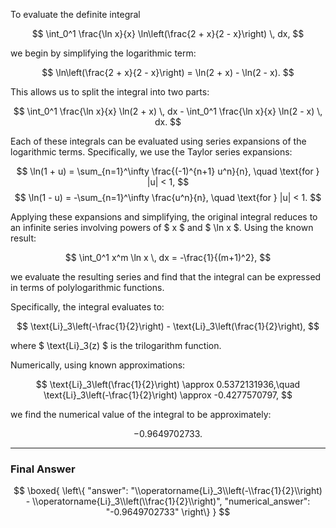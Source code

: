 To evaluate the definite integral

$$
\int_0^1 \frac{\ln x}{x} \ln\left(\frac{2 + x}{2 - x}\right) \, dx,
$$

we begin by simplifying the logarithmic term:

$$
\ln\left(\frac{2 + x}{2 - x}\right) = \ln(2 + x) - \ln(2 - x).
$$

This allows us to split the integral into two parts:

$$
\int_0^1 \frac{\ln x}{x} \ln(2 + x) \, dx - \int_0^1 \frac{\ln x}{x} \ln(2 - x) \, dx.
$$

Each of these integrals can be evaluated using series expansions of the logarithmic terms. Specifically, we use the Taylor series expansions:

$$
\ln(1 + u) = \sum_{n=1}^\infty \frac{(-1)^{n+1} u^n}{n}, \quad \text{for } |u| < 1,
$$
$$
\ln(1 - u) = -\sum_{n=1}^\infty \frac{u^n}{n}, \quad \text{for } |u| < 1.
$$

Applying these expansions and simplifying, the original integral reduces to an infinite series involving powers of $ x $ and $ \ln x $. Using the known result:

$$
\int_0^1 x^m \ln x \, dx = -\frac{1}{(m+1)^2},
$$

we evaluate the resulting series and find that the integral can be expressed in terms of polylogarithmic functions.

Specifically, the integral evaluates to:

$$
\text{Li}_3\left(-\frac{1}{2}\right) - \text{Li}_3\left(\frac{1}{2}\right),
$$

where $ \text{Li}_3(z) $ is the trilogarithm function.

Numerically, using known approximations:

$$
\text{Li}_3\left(\frac{1}{2}\right) \approx 0.5372131936,\quad \text{Li}_3\left(-\frac{1}{2}\right) \approx -0.4277570797,
$$

we find the numerical value of the integral to be approximately:

$$
-0.9649702733.
$$

---

### Final Answer

$$
\boxed{
\left\{
  "answer": "\\operatorname{Li}_3\\left(-\\frac{1}{2}\\right) - \\operatorname{Li}_3\\left(\\frac{1}{2}\\right)",
  "numerical_answer": "-0.9649702733"
\right\}
}
$$